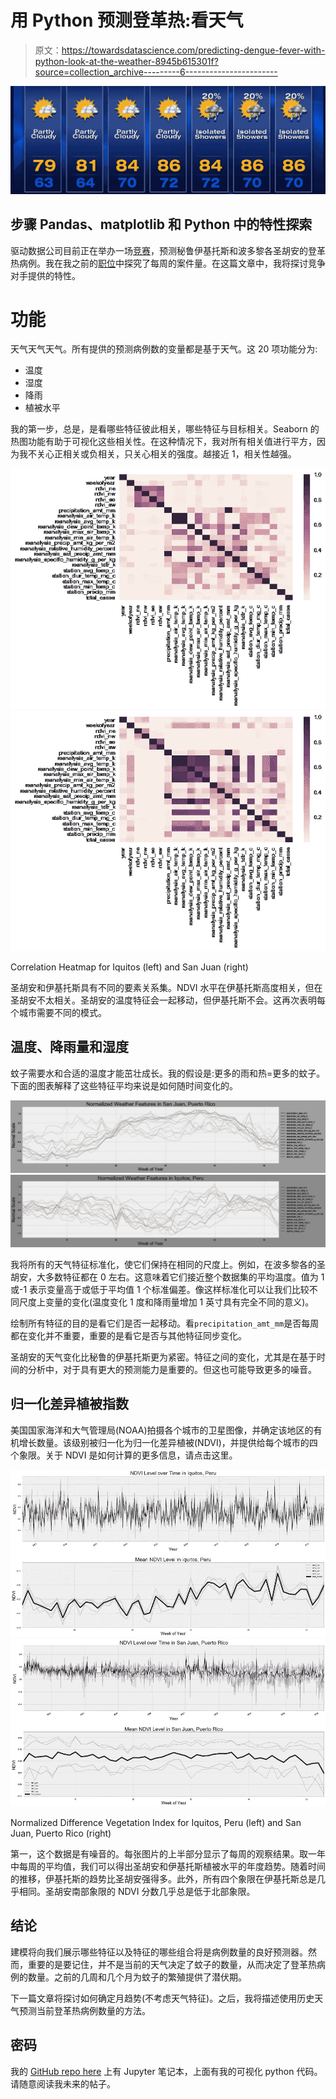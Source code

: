 # 用 Python 预测登革热:看天气

> 原文：<https://towardsdatascience.com/predicting-dengue-fever-with-python-look-at-the-weather-8945b615301f?source=collection_archive---------6----------------------->

![](img/1c36e7a80be05485c225d814fc61708e.png)

## 步骤 Pandas、matplotlib 和 Python 中的特性探索

驱动数据公司目前正在举办一场[竞赛](https://www.drivendata.org/competitions/44/dengai-predicting-disease-spread/page/80/)，预测秘鲁伊基托斯和波多黎各圣胡安的登革热病例。我在我之前的[职位](https://medium.com/@alexjf12/predicting-dengue-cases-in-san-juan-puerto-rico-and-iquitos-peru-6596d9f44120)中探究了每周的案件量。在这篇文章中，我将探讨竞争对手提供的特性。

# 功能

天气天气天气。所有提供的预测病例数的变量都是基于天气。这 20 项功能分为:

*   温度
*   湿度
*   降雨
*   植被水平

我的第一步，总是，是看哪些特征彼此相关，哪些特征与目标相关。Seaborn 的热图功能有助于可视化这些相关性。在这种情况下，我对所有相关值进行平方，因为我不关心正相关或负相关，只关心相关的强度。越接近 1，相关性越强。

![](img/e97a274014194e154459e32fb88dc628.png)![](img/e7ace0edbc55c14b4624132a29d68444.png)

Correlation Heatmap for Iquitos (left) and San Juan (right)

圣胡安和伊基托斯具有不同的要素关系集。NDVI 水平在伊基托斯高度相关，但在圣胡安不太相关。圣胡安的温度特征会一起移动，但伊基托斯不会。这再次表明每个城市需要不同的模式。

## 温度、降雨量和湿度

蚊子需要水和合适的温度才能茁壮成长。我的假设是:更多的雨和热=更多的蚊子。下面的图表解释了这些特征平均来说是如何随时间变化的。

![](img/03571686859dcd9084eea77f2907f1eb.png)![](img/e83521f1bb39c1b08a9d853cf9d831b1.png)

我将所有的天气特征标准化，使它们保持在相同的尺度上。例如，在波多黎各的圣胡安，大多数特征都在 0 左右。这意味着它们接近整个数据集的平均温度。值为 1 或-1 表示变量高于或低于平均值 1 个标准偏差。像这样标准化可以让我们比较不同尺度上变量的变化(温度变化 1 度和降雨量增加 1 英寸具有完全不同的意义)。

绘制所有特征的目的是看它们是否一起移动。看`precipitation_amt_mm`是否每周都在变化并不重要，重要的是看它是否与其他特征同步变化。

圣胡安的天气变化比秘鲁的伊基托斯更为紧密。特征之间的变化，尤其是在基于时间的分析中，对于具有更大的预测能力是重要的。但这也可能导致更多的噪音。

## 归一化差异植被指数

美国国家海洋和大气管理局(NOAA)拍摄各个城市的卫星图像，并确定该地区的有机增长数量。该级别被归一化为归一化差异植被(NDVI)，并提供给每个城市的四个象限。关于 NDVI 是如何计算的更多信息，请点击这里。

![](img/5f576b99427138dbe7293373b19bd28e.png)![](img/145ebfd0442e295d1b82d93b4b6a518d.png)

Normalized Difference Vegetation Index for Iquitos, Peru (left) and San Juan, Puerto Rico (right)

第一，这个数据是有噪音的。每张图片的上半部分显示了每周的观察结果。取一年中每周的平均值，我们可以得出圣胡安和伊基托斯植被水平的年度趋势。随着时间的推移，伊基托斯的趋势比圣胡安强得多。此外，所有四个象限在伊基托斯总是几乎相同。圣胡安南部象限的 NDVI 分数几乎总是低于北部象限。

## 结论

建模将向我们展示哪些特征以及特征的哪些组合将是病例数量的良好预测器。然而，重要的是要记住，并不是当前的天气决定了蚊子的数量，从而决定了登革热病例的数量。之前的几周和几个月为蚊子的繁殖提供了潜伏期。

下一篇文章将探讨如何确定月趋势(不考虑天气特征)。之后，我将描述使用历史天气预测当前登革热病例数量的方法。

## 密码

我的 [GitHub repo here](https://github.com/AlexJF12/predicting-dengue/blob/master/3%20-%20Dengue%20cases%20EDA.ipynb) 上有 Jupyter 笔记本，上面有我的可视化 python 代码。请随意阅读我未来的帖子。
